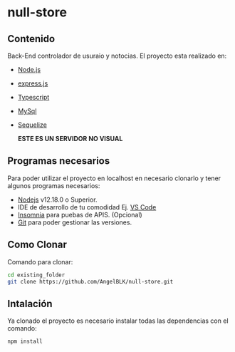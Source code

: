 # null-store

## Contenido

Back-End controlador de usuraio y notocias.
El proyecto esta realizado en:

- [Node.js](https://nodejs.org/es/)
- [express.js](https://expressjs.com/es/)
- [Typescript](https://www.typescriptlang.org)
- [MySql](https://www.mysql.com/)
- [Sequelize](https://www.mysql.com/)

  **ESTE ES UN SERVIDOR NO VISUAL**

## Programas necesarios

Para poder utilizar el proyecto en localhost en necesario clonarlo y tener algunos programas necesarios:

- [Nodejs](https://nodejs.org/es/download/) v12.18.0 o Superior.
- IDE de desarrollo de tu comodidad Ej. [VS Code](https://code.visualstudio.com/download)
- [Insomnia](https://insomnia.rest/download) para puebas de APIS. (Opcional)
- [Git](https://git-scm.com/downloads) para poder gestionar las versiones.

## Como Clonar

Comando para clonar:

```bash
cd existing_folder
git clone https://github.com/AngelBLK/null-store.git

```

## Intalación

Ya clonado el proyecto es necesario instalar todas las dependencias con el comando:

```bash
npm install
```